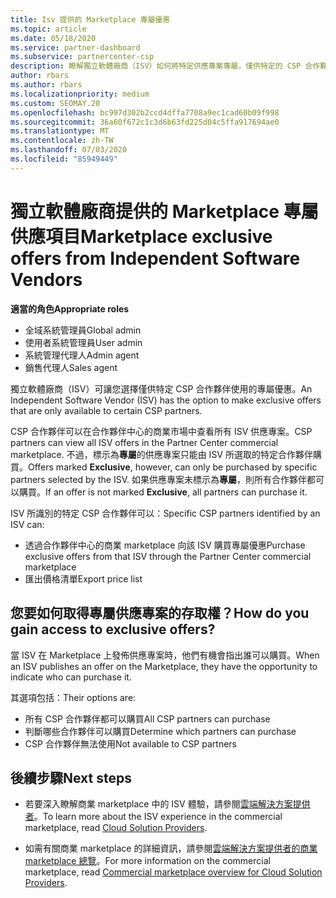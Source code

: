 ```yaml
---
title: Isv 提供的 Marketplace 專屬優惠
ms.topic: article
ms.date: 05/18/2020
ms.service: partner-dashboard
ms.subservice: partnercenter-csp
description: 瞭解獨立軟體廠商（ISV）如何將特定供應專案專屬，僅供特定的 CSP 合作夥伴使用。
author: rbars
ms.author: rbars
ms.localizationpriority: medium
ms.custom: SEOMAY.20
ms.openlocfilehash: bc997d302b2ccd4dffa7708a9ec1cad60b09f998
ms.sourcegitcommit: 36a60f672c1c3d6b63fd225d04c5ffa917694ae0
ms.translationtype: MT
ms.contentlocale: zh-TW
ms.lasthandoff: 07/03/2020
ms.locfileid: "85949449"
---
```

# <a name="marketplace-exclusive-offers-from-independent-software-vendors"></a><span data-ttu-id="3e3ca-103">獨立軟體廠商提供的 Marketplace 專屬供應項目</span><span class="sxs-lookup"><span data-stu-id="3e3ca-103">Marketplace exclusive offers from Independent Software Vendors</span></span>

<span data-ttu-id="3e3ca-104">**適當的角色**</span><span class="sxs-lookup"><span data-stu-id="3e3ca-104">**Appropriate roles**</span></span>

- <span data-ttu-id="3e3ca-105">全域系統管理員</span><span class="sxs-lookup"><span data-stu-id="3e3ca-105">Global admin</span></span>
- <span data-ttu-id="3e3ca-106">使用者系統管理員</span><span class="sxs-lookup"><span data-stu-id="3e3ca-106">User admin</span></span>
- <span data-ttu-id="3e3ca-107">系統管理代理人</span><span class="sxs-lookup"><span data-stu-id="3e3ca-107">Admin agent</span></span>
- <span data-ttu-id="3e3ca-108">銷售代理人</span><span class="sxs-lookup"><span data-stu-id="3e3ca-108">Sales agent</span></span>

<span data-ttu-id="3e3ca-109">獨立軟體廠商（ISV）可讓您選擇僅供特定 CSP 合作夥伴使用的專屬優惠。</span><span class="sxs-lookup"><span data-stu-id="3e3ca-109">An Independent Software Vendor (ISV) has the option to make exclusive offers that are only available to certain CSP partners.</span></span>

<span data-ttu-id="3e3ca-110">CSP 合作夥伴可以在合作夥伴中心的商業市場中查看所有 ISV 供應專案。</span><span class="sxs-lookup"><span data-stu-id="3e3ca-110">CSP partners can view all ISV offers in the Partner Center commercial marketplace.</span></span> <span data-ttu-id="3e3ca-111">不過，標示為**專屬**的供應專案只能由 ISV 所選取的特定合作夥伴購買。</span><span class="sxs-lookup"><span data-stu-id="3e3ca-111">Offers marked **Exclusive**, however, can only be purchased by specific partners selected by the ISV.</span></span> <span data-ttu-id="3e3ca-112">如果供應專案未標示為**專屬**，則所有合作夥伴都可以購買。</span><span class="sxs-lookup"><span data-stu-id="3e3ca-112">If an offer is not marked **Exclusive**, all partners can purchase it.</span></span>

<span data-ttu-id="3e3ca-113">ISV 所識別的特定 CSP 合作夥伴可以：</span><span class="sxs-lookup"><span data-stu-id="3e3ca-113">Specific CSP partners identified by an ISV can:</span></span>

- <span data-ttu-id="3e3ca-114">透過合作夥伴中心的商業 marketplace 向該 ISV 購買專屬優惠</span><span class="sxs-lookup"><span data-stu-id="3e3ca-114">Purchase exclusive offers from that ISV through the Partner Center commercial marketplace</span></span>
- <span data-ttu-id="3e3ca-115">匯出價格清單</span><span class="sxs-lookup"><span data-stu-id="3e3ca-115">Export price list</span></span>

## <a name="how-do-you-gain-access-to-exclusive-offers"></a><span data-ttu-id="3e3ca-116">您要如何取得專屬供應專案的存取權？</span><span class="sxs-lookup"><span data-stu-id="3e3ca-116">How do you gain access to exclusive offers?</span></span>

<span data-ttu-id="3e3ca-117">當 ISV 在 Marketplace 上發佈供應專案時，他們有機會指出誰可以購買。</span><span class="sxs-lookup"><span data-stu-id="3e3ca-117">When an ISV publishes an offer on the Marketplace, they have the opportunity to indicate who can purchase it.</span></span>

<span data-ttu-id="3e3ca-118">其選項包括：</span><span class="sxs-lookup"><span data-stu-id="3e3ca-118">Their options are:</span></span>

- <span data-ttu-id="3e3ca-119">所有 CSP 合作夥伴都可以購買</span><span class="sxs-lookup"><span data-stu-id="3e3ca-119">All CSP partners can purchase</span></span>
- <span data-ttu-id="3e3ca-120">判斷哪些合作夥伴可以購買</span><span class="sxs-lookup"><span data-stu-id="3e3ca-120">Determine which partners can purchase</span></span>
- <span data-ttu-id="3e3ca-121">CSP 合作夥伴無法使用</span><span class="sxs-lookup"><span data-stu-id="3e3ca-121">Not available to CSP partners</span></span>

## <a name="next-steps"></a><span data-ttu-id="3e3ca-122">後續步驟</span><span class="sxs-lookup"><span data-stu-id="3e3ca-122">Next steps</span></span>

- <span data-ttu-id="3e3ca-123">若要深入瞭解商業 marketplace 中的 ISV 體驗，請參閱[雲端解決方案提供者](https://docs.microsoft.com/azure/marketplace/cloud-solution-providers)。</span><span class="sxs-lookup"><span data-stu-id="3e3ca-123">To learn more about the ISV experience in the commercial marketplace, read [Cloud Solution Providers](https://docs.microsoft.com/azure/marketplace/cloud-solution-providers).</span></span>

- <span data-ttu-id="3e3ca-124">如需有關商業 marketplace 的詳細資訊，請參閱[雲端解決方案提供者的商業 marketplace 總覽](csp-commercial-marketplace-overview.md)。</span><span class="sxs-lookup"><span data-stu-id="3e3ca-124">For more information on the commercial marketplace, read [Commercial marketplace overview for Cloud Solution Providers](csp-commercial-marketplace-overview.md).</span></span>
